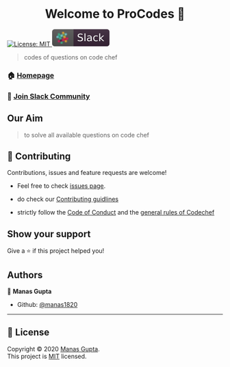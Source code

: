 <h1 align="center">Welcome to ProCodes 👋</h1>
<p>
  <a href="https://github.com/Manas1820/ProCodes/blob/master/LICENSE" target="_blank">
    <img alt="License: MIT" src="https://img.shields.io/badge/License-MIT-yellow?style=flat-square" />
  </a>
  <a href="https://forms.gle/ibn5hPBUpTv7JBbF9" target="_blank">
    <img alt="License: MIT" src="https://github.com/aleen42/badges/raw/master/src/slack.svg" />
  </a>
</p>

> codes of questions on code chef

### 🏠 [Homepage](https://github.com/Manas1820/ProCodes)

### 🤝 [Join Slack Community](https://forms.gle/ibn5hPBUpTv7JBbF9)

## Our Aim

> to solve all available questions on code chef


## 🤝 Contributing

Contributions, issues and feature requests are welcome!

- Feel free to check [issues page](https://github.com/Manas1820/ProCodes/issues).

- do check our [Contributing guidlines](CONTRIBUTING.md)

- strictly follow the [Code of Conduct](CODE_OF_CONDUCT.md) and the [general rules of Codechef]()

## Show your support

Give a ⭐️ if this project helped you!

## Authors

👤 **Manas Gupta**

- Github: [@manas1820](https://github.com/manas1820)

---

## 📝 License

Copyright © 2020 [Manas Gupta](https://github.com/manas1820).<br />
This project is [MIT](https://github.com/Manas1820/ProCodes/blob/master/LICENSE) licensed.
